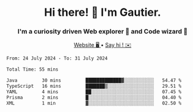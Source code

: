 <h1 align="center">Hi there! 👋 I'm Gautier.</h1>
<h3 align="center">I'm a curiosity driven Web explorer 🚀 and Code wizard 🧙</h3>

<p align="center">
  <a href="https://xisabla.github.io/">Website 🖥️ </a> •
  <a href="mailto:xisabla.dev@gmail.com">Say hi ! ✉️</a>
</p>

<!--START_SECTION:waka-->

```txt
From: 24 July 2024 - To: 31 July 2024

Total Time: 55 mins

Java         30 mins         █████████████▓░░░░░░░░░░░   54.47 %
TypeScript   16 mins         ███████▒░░░░░░░░░░░░░░░░░   29.51 %
YAML         4 mins          ██░░░░░░░░░░░░░░░░░░░░░░░   07.45 %
Prisma       2 mins          █░░░░░░░░░░░░░░░░░░░░░░░░   04.40 %
XML          1 min           ▓░░░░░░░░░░░░░░░░░░░░░░░░   02.50 %
```

<!--END_SECTION:waka-->
